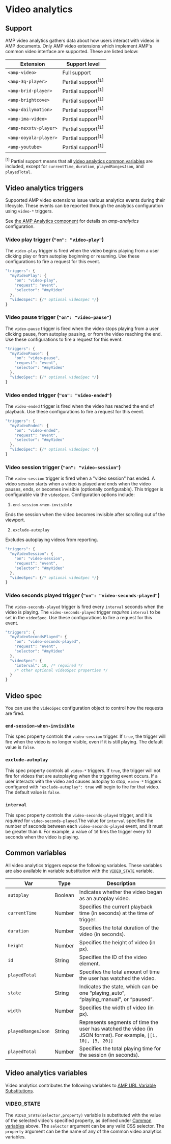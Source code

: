 <!---
Copyright 2017 The AMP HTML Authors. All Rights Reserved.

Licensed under the Apache License, Version 2.0 (the "License");
you may not use this file except in compliance with the License.
You may obtain a copy of the License at

      http://www.apache.org/licenses/LICENSE-2.0

Unless required by applicable law or agreed to in writing, software
distributed under the License is distributed on an "AS-IS" BASIS,
WITHOUT WARRANTIES OR CONDITIONS OF ANY KIND, either express or implied.
See the License for the specific language governing permissions and
limitations under the License.
-->

# Video analytics


## Support

AMP video analytics gathers data about how users interact with videos in AMP documents. Only AMP video extensions which implement AMP's common video interface are supported. These are listed below:

| Extension | Support level |
|--|--|
| `<amp-video>` | Full support |
| `<amp-3q-player>` | Partial support<sup>[1]</sup> |
| `<amp-brid-player>` | Partial support<sup>[1]</sup> |
| `<amp-brightcove>` | Partial support<sup>[1]</sup> |
| `<amp-dailymotion>` | Partial support<sup>[1]</sup> |
| `<amp-ima-video>` | Partial support<sup>[1]</sup> |
| `<amp-nexxtv-player>` | Partial support<sup>[1]</sup> |
| `<amp-ooyala-player>` | Partial support<sup>[1]</sup> |
| `<amp-youtube>` | Partial support<sup>[1]</sup> |
<sup>[1]</sup> Partial support means that all [video analytics common variables](#common-variables) are included, except for `currentTime`, `duration`, `playedRangesJson`, and `playedTotal`.


## Video analytics triggers

Supported AMP video extensions issue various analytics events during their lifecycle. These events can be reported through the analytics configuration using `video-*` triggers.

See [the AMP Analytics component](../amp-analytics/amp-analytics.md) for details on *amp-analytics* configuration.


### Video play trigger (`"on": "video-play"`)

The `video-play` trigger is fired when the video begins playing from a user clicking play or from autoplay beginning or resuming. Use these configurations to fire a request for this event.

```javascript
"triggers": {
  "myVideoPlay": {
    "on": "video-play",
    "request": "event",
    "selector": "#myVideo"
  },
  "videoSpec": {/* optional videoSpec */}
}
```

### Video pause trigger (`"on": "video-pause"`)

The `video-pause` trigger is fired when the video stops playing from a user clicking pause, from autoplay pausing, or from the video reaching the end. Use these configurations to fire a request for this event.

```javascript
"triggers": {
  "myVideoPause": {
    "on": "video-pause",
    "request": "event",
    "selector": "#myVideo"
  },
  "videoSpec": {/* optional videoSpec */}
}
```

### Video ended trigger (`"on": "video-ended"`)

The `video-ended` trigger is fired when the video has reached the end of playback. Use these configurations to fire a request for this event.

```javascript
"triggers": {
  "myVideoEnded": {
    "on": "video-ended",
    "request": "event",
    "selector": "#myVideo"
  },
  "videoSpec": {/* optional videoSpec */}
}
```

### Video session trigger (`"on": "video-session"`)

The `video-session` trigger is fired when a "video session" has ended. A video session starts when a video is played and ends when the video pauses, ends, or becomes invisible (optionally configurable). This trigger is configurable via the `videoSpec`. Configuration options include:

1. `end-session-when-invisible`

  Ends the session when the video becomes invisible after scrolling out of the viewport.

2. `exclude-autoplay`

  Excludes autoplaying videos from reporting.

```javascript
"triggers": {
  "myVideoSession": {
    "on": "video-session",
    "request": "event",
    "selector": "#myVideo"
  },
  "videoSpec": {/* optional videoSpec */}
}
```

### Video seconds played trigger (`"on": "video-seconds-played"`)

The `video-seconds-played` trigger is fired every `interval` seconds when the video is playing. The `video-seconds-played` trigger *requires* `interval` to be set in the `videoSpec`. Use these configurations to fire a request for this event.

```javascript
"triggers": {
  "myVideoSecondsPlayed": {
    "on": "video-seconds-played",
    "request": "event",
    "selector": "#myVideo"
  },
  "videoSpec": {
    "interval": 10, /* required */
    /* other optional videoSpec properties */
  }
}
```


## Video spec

You can use the `videoSpec` configuration object to control how the requests are fired.

### `end-session-when-invisible`

This spec property controls the `video-session` trigger. If `true`, the trigger will fire when the video is no longer visible, even if it is still playing. The default value is `false`.

### `exclude-autoplay`

This spec property controls all `video-*` triggers. If `true`, the trigger will not fire for videos that are autoplaying when the triggering event occurs. If a user interacts with the video and causes autoplay to stop, `video-*` triggers configured with `"exclude-autoplay": true` will begin to fire for that video. The default value is `false`.

### `interval`

This spec property controls the `video-seconds-played` trigger, and it is *required* for `video-seconds-played`.The value for `interval` specifies the number of seconds between each `video-seconds-played` event, and it must be greater than `0`. For example, a value of `10` fires the trigger every 10 seconds when the video is playing.


## Common variables

All video analytics triggers expose the following variables. These variables are also available in variable substitution with the [`VIDEO_STATE`](#VIDEO_STATE) variable.

| Var | Type | Description |
|--|--|--|
| `autoplay` | Boolean | Indicates whether the video began as an autoplay video. |
| `currentTime` | Number | Specifies the current playback time (in seconds) at the time of trigger. |
| `duration` | Number | Specifies the total duration of the video (in seconds). |
| `height` | Number | Specifies the height of video (in px). |
| `id` | String | Specifies the ID of the video element. |
| `playedTotal` | Number | Specifies the total amount of time the user has watched the video. |
| `state` | String | Indicates the state, which can be one “playing_auto”, “playing_manual”, or “paused”. |
| `width` | Number | Specifies the width of video (in px). |
| `playedRangesJson` | String | Represents segments of time the user has watched the video (in JSON format). For example, `[[1, 10], [5, 20]]` |
| `playedTotal` | Number | Specifies the total playing time for the session (in seconds). |


## Video analytics variables

Video analytics contributes the following variables to [AMP URL Variable Substitutions](../../spec/amp-var-substitutions.md).

### VIDEO_STATE

The `VIDEO_STATE(selector,property)` variable is substituted with the value of the selected video's specified property, as defined under [Common variables](#common-variables) above. The `selector` argument can be any valid CSS selector. The `property` argument can be the name of any of the common video analytics variables.
